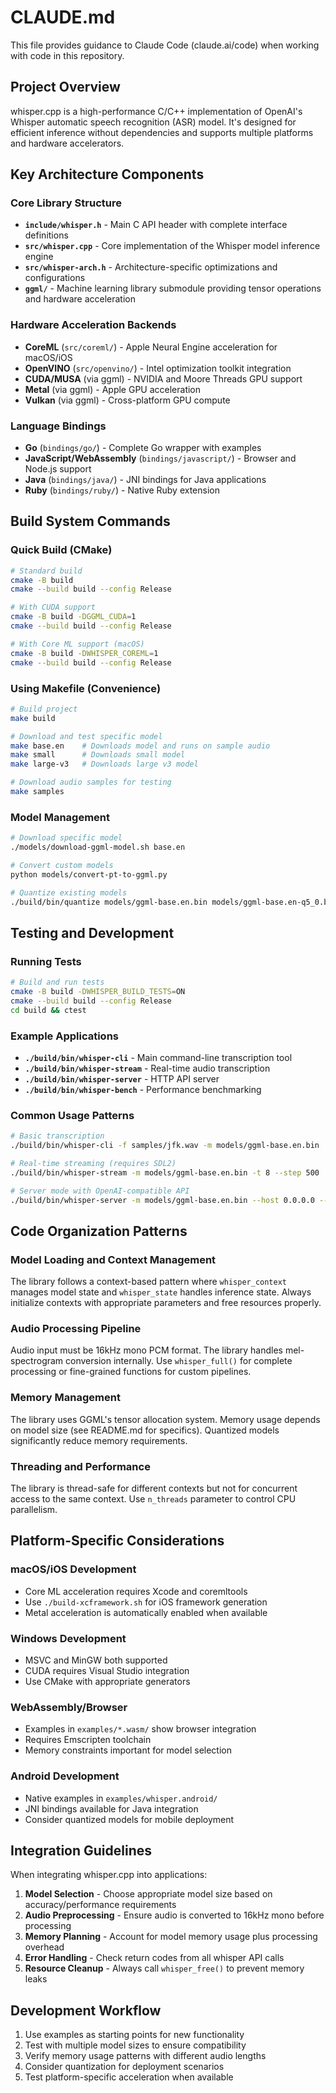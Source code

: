 # CLAUDE.md

This file provides guidance to Claude Code (claude.ai/code) when working with code in this repository.

## Project Overview

whisper.cpp is a high-performance C/C++ implementation of OpenAI's Whisper automatic speech recognition (ASR) model. It's designed for efficient inference without dependencies and supports multiple platforms and hardware accelerators.

## Key Architecture Components

### Core Library Structure
- **`include/whisper.h`** - Main C API header with complete interface definitions
- **`src/whisper.cpp`** - Core implementation of the Whisper model inference engine
- **`src/whisper-arch.h`** - Architecture-specific optimizations and configurations
- **`ggml/`** - Machine learning library submodule providing tensor operations and hardware acceleration

### Hardware Acceleration Backends
- **CoreML** (`src/coreml/`) - Apple Neural Engine acceleration for macOS/iOS
- **OpenVINO** (`src/openvino/`) - Intel optimization toolkit integration
- **CUDA/MUSA** (via ggml) - NVIDIA and Moore Threads GPU support
- **Metal** (via ggml) - Apple GPU acceleration
- **Vulkan** (via ggml) - Cross-platform GPU compute

### Language Bindings
- **Go** (`bindings/go/`) - Complete Go wrapper with examples
- **JavaScript/WebAssembly** (`bindings/javascript/`) - Browser and Node.js support
- **Java** (`bindings/java/`) - JNI bindings for Java applications
- **Ruby** (`bindings/ruby/`) - Native Ruby extension

## Build System Commands

### Quick Build (CMake)
```bash
# Standard build
cmake -B build
cmake --build build --config Release

# With CUDA support
cmake -B build -DGGML_CUDA=1
cmake --build build --config Release

# With Core ML support (macOS)
cmake -B build -DWHISPER_COREML=1
cmake --build build --config Release
```

### Using Makefile (Convenience)
```bash
# Build project
make build

# Download and test specific model
make base.en    # Downloads model and runs on sample audio
make small      # Downloads small model
make large-v3   # Downloads large v3 model

# Download audio samples for testing
make samples
```

### Model Management
```bash
# Download specific model
./models/download-ggml-model.sh base.en

# Convert custom models
python models/convert-pt-to-ggml.py

# Quantize existing models
./build/bin/quantize models/ggml-base.en.bin models/ggml-base.en-q5_0.bin q5_0
```

## Testing and Development

### Running Tests
```bash
# Build and run tests
cmake -B build -DWHISPER_BUILD_TESTS=ON
cmake --build build --config Release
cd build && ctest
```

### Example Applications
- **`./build/bin/whisper-cli`** - Main command-line transcription tool
- **`./build/bin/whisper-stream`** - Real-time audio transcription
- **`./build/bin/whisper-server`** - HTTP API server
- **`./build/bin/whisper-bench`** - Performance benchmarking

### Common Usage Patterns
```bash
# Basic transcription
./build/bin/whisper-cli -f samples/jfk.wav -m models/ggml-base.en.bin

# Real-time streaming (requires SDL2)
./build/bin/whisper-stream -m models/ggml-base.en.bin -t 8 --step 500

# Server mode with OpenAI-compatible API
./build/bin/whisper-server -m models/ggml-base.en.bin --host 0.0.0.0 --port 8080
```

## Code Organization Patterns

### Model Loading and Context Management
The library follows a context-based pattern where `whisper_context` manages model state and `whisper_state` handles inference state. Always initialize contexts with appropriate parameters and free resources properly.

### Audio Processing Pipeline
Audio input must be 16kHz mono PCM format. The library handles mel-spectrogram conversion internally. Use `whisper_full()` for complete processing or fine-grained functions for custom pipelines.

### Memory Management
The library uses GGML's tensor allocation system. Memory usage depends on model size (see README.md for specifics). Quantized models significantly reduce memory requirements.

### Threading and Performance
The library is thread-safe for different contexts but not for concurrent access to the same context. Use `n_threads` parameter to control CPU parallelism.

## Platform-Specific Considerations

### macOS/iOS Development
- Core ML acceleration requires Xcode and coremltools
- Use `./build-xcframework.sh` for iOS framework generation
- Metal acceleration is automatically enabled when available

### Windows Development
- MSVC and MinGW both supported
- CUDA requires Visual Studio integration
- Use CMake with appropriate generators

### WebAssembly/Browser
- Examples in `examples/*.wasm/` show browser integration
- Requires Emscripten toolchain
- Memory constraints important for model selection

### Android Development
- Native examples in `examples/whisper.android/`
- JNI bindings available for Java integration
- Consider quantized models for mobile deployment

## Integration Guidelines

When integrating whisper.cpp into applications:

1. **Model Selection** - Choose appropriate model size based on accuracy/performance requirements
2. **Audio Preprocessing** - Ensure audio is converted to 16kHz mono before processing
3. **Memory Planning** - Account for model memory usage plus processing overhead
4. **Error Handling** - Check return codes from all whisper API calls
5. **Resource Cleanup** - Always call `whisper_free()` to prevent memory leaks

## Development Workflow

1. Use examples as starting points for new functionality
2. Test with multiple model sizes to ensure compatibility
3. Verify memory usage patterns with different audio lengths
4. Consider quantization for deployment scenarios
5. Test platform-specific acceleration when available